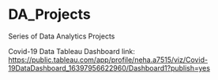# DA_Projects
Series of Data Analytics Projects

Covid-19 Data Tableau Dashboard link:
https://public.tableau.com/app/profile/neha.a7515/viz/Covid-19DataDashboard_16397956622960/Dashboard1?publish=yes
